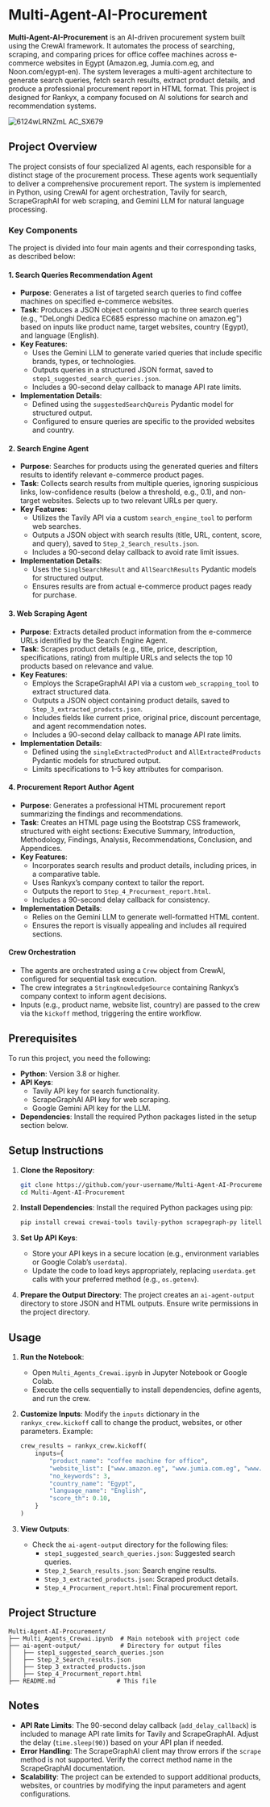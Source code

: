 # Multi-Agent-AI-Procurement

**Multi-Agent-AI-Procurement** is an AI-driven procurement system built using the CrewAI framework. It automates the process of searching, scraping, and comparing prices for office coffee machines across e-commerce websites in Egypt (Amazon.eg, Jumia.com.eg, and Noon.com/egypt-en). The system leverages a multi-agent architecture to generate search queries, fetch search results, extract product details, and produce a professional procurement report in HTML format. This project is designed for Rankyx, a company focused on AI solutions for search and recommendation systems.

![6124wLRNZmL _AC_SX679_](https://github.com/user-attachments/assets/1225663b-88b2-44d6-9ddb-cdfaab615222)


## Project Overview

The project consists of four specialized AI agents, each responsible for a distinct stage of the procurement process. These agents work sequentially to deliver a comprehensive procurement report. The system is implemented in Python, using CrewAI for agent orchestration, Tavily for search, ScrapeGraphAI for web scraping, and Gemini LLM for natural language processing.

### Key Components

The project is divided into four main agents and their corresponding tasks, as described below:

#### 1. Search Queries Recommendation Agent
- **Purpose**: Generates a list of targeted search queries to find coffee machines on specified e-commerce websites.
- **Task**: Produces a JSON object containing up to three search queries (e.g., "DeLonghi Dedica EC685 espresso machine on amazon.eg") based on inputs like product name, target websites, country (Egypt), and language (English).
- **Key Features**:
  - Uses the Gemini LLM to generate varied queries that include specific brands, types, or technologies.
  - Outputs queries in a structured JSON format, saved to `step1_suggested_search_queries.json`.
  - Includes a 90-second delay callback to manage API rate limits.
- **Implementation Details**:
  - Defined using the `suggestedSearchQureis` Pydantic model for structured output.
  - Configured to ensure queries are specific to the provided websites and country.

#### 2. Search Engine Agent
- **Purpose**: Searches for products using the generated queries and filters results to identify relevant e-commerce product pages.
- **Task**: Collects search results from multiple queries, ignoring suspicious links, low-confidence results (below a threshold, e.g., 0.1), and non-target websites. Selects up to two relevant URLs per query.
- **Key Features**:
  - Utilizes the Tavily API via a custom `search_engine_tool` to perform web searches.
  - Outputs a JSON object with search results (title, URL, content, score, and query), saved to `Step_2_Search_results.json`.
  - Includes a 90-second delay callback to avoid rate limit issues.
- **Implementation Details**:
  - Uses the `SinglSearchResult` and `AllSearchResults` Pydantic models for structured output.
  - Ensures results are from actual e-commerce product pages ready for purchase.

#### 3. Web Scraping Agent
- **Purpose**: Extracts detailed product information from the e-commerce URLs identified by the Search Engine Agent.
- **Task**: Scrapes product details (e.g., title, price, description, specifications, rating) from multiple URLs and selects the top 10 products based on relevance and value.
- **Key Features**:
  - Employs the ScrapeGraphAI API via a custom `web_scrapping_tool` to extract structured data.
  - Outputs a JSON object containing product details, saved to `Step_3_extracted_products.json`.
  - Includes fields like current price, original price, discount percentage, and agent recommendation notes.
  - Includes a 90-second delay callback to manage API rate limits.
- **Implementation Details**:
  - Defined using the `singleExtractedProduct` and `AllExtractedProducts` Pydantic models for structured output.
  - Limits specifications to 1–5 key attributes for comparison.

#### 4. Procurement Report Author Agent
- **Purpose**: Generates a professional HTML procurement report summarizing the findings and recommendations.
- **Task**: Creates an HTML page using the Bootstrap CSS framework, structured with eight sections: Executive Summary, Introduction, Methodology, Findings, Analysis, Recommendations, Conclusion, and Appendices.
- **Key Features**:
  - Incorporates search results and product details, including prices, in a comparative table.
  - Uses Rankyx’s company context to tailor the report.
  - Outputs the report to `Step_4_Procurment_report.html`.
  - Includes a 90-second delay callback for consistency.
- **Implementation Details**:
  - Relies on the Gemini LLM to generate well-formatted HTML content.
  - Ensures the report is visually appealing and includes all required sections.

#### Crew Orchestration
- The agents are orchestrated using a `Crew` object from CrewAI, configured for sequential task execution.
- The crew integrates a `StringKnowledgeSource` containing Rankyx’s company context to inform agent decisions.
- Inputs (e.g., product name, website list, country) are passed to the crew via the `kickoff` method, triggering the entire workflow.

## Prerequisites

To run this project, you need the following:

- **Python**: Version 3.8 or higher.
- **API Keys**:
  - Tavily API key for search functionality.
  - ScrapeGraphAI API key for web scraping.
  - Google Gemini API key for the LLM.
- **Dependencies**: Install the required Python packages listed in the setup section below.

## Setup Instructions

1. **Clone the Repository**:
   ```bash
   git clone https://github.com/your-username/Multi-Agent-AI-Procurement.git
   cd Multi-Agent-AI-Procurement
   ```

2. **Install Dependencies**:
   Install the required Python packages using pip:
   ```bash
   pip install crewai crewai-tools tavily-python scrapegraph-py litellm pydantic google-colab
   ```

3. **Set Up API Keys**:
   - Store your API keys in a secure location (e.g., environment variables or Google Colab’s `userdata`).
   - Update the code to load keys appropriately, replacing `userdata.get` calls with your preferred method (e.g., `os.getenv`).

4. **Prepare the Output Directory**:
   The project creates an `ai-agent-output` directory to store JSON and HTML outputs. Ensure write permissions in the project directory.

## Usage

1. **Run the Notebook**:
   - Open `Multi_Agents_Crewai.ipynb` in Jupyter Notebook or Google Colab.
   - Execute the cells sequentially to install dependencies, define agents, and run the crew.

2. **Customize Inputs**:
   Modify the `inputs` dictionary in the `rankyx_crew.kickoff` call to change the product, websites, or other parameters. Example:
   ```python
   crew_results = rankyx_crew.kickoff(
       inputs={
           "product_name": "coffee machine for office",
           "website_list": ["www.amazon.eg", "www.jumia.com.eg", "www.noon.com/egypt-en"],
           "no_keywords": 3,
           "country_name": "Egypt",
           "language_name": "English",
           "score_th": 0.10,
       }
   )
   ```

3. **View Outputs**:
   - Check the `ai-agent-output` directory for the following files:
     - `step1_suggested_search_queries.json`: Suggested search queries.
     - `Step_2_Search_results.json`: Search engine results.
     - `Step_3_extracted_products.json`: Scraped product details.
     - `Step_4_Procurment_report.html`: Final procurement report.

## Project Structure

```
Multi-Agent-AI-Procurement/
├── Multi_Agents_Crewai.ipynb  # Main notebook with project code
├── ai-agent-output/           # Directory for output files
│   ├── step1_suggested_search_queries.json
│   ├── Step_2_Search_results.json
│   ├── Step_3_extracted_products.json
│   ├── Step_4_Procurment_report.html
├── README.md                 # This file
```

## Notes

- **API Rate Limits**: The 90-second delay callback (`add_delay_callback`) is included to manage API rate limits for Tavily and ScrapeGraphAI. Adjust the delay (`time.sleep(90)`) based on your API plan if needed.
- **Error Handling**: The ScrapeGraphAI client may throw errors if the `scrape` method is not supported. Verify the correct method name in the ScrapeGraphAI documentation.
- **Scalability**: The project can be extended to support additional products, websites, or countries by modifying the input parameters and agent configurations.

 
